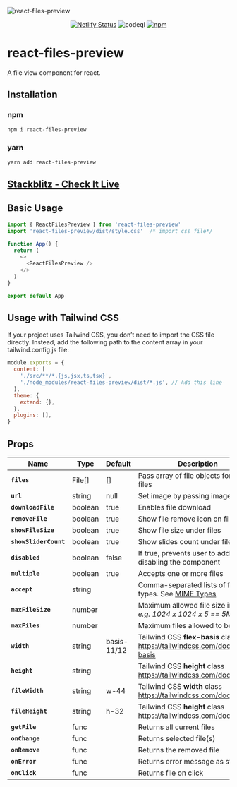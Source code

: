 ![react-files-preview](https://github.com/musama619/react-files-preview/blob/main/react-files-preview.png?raw=true)

<div align='center'>


[![Netlify Status](https://api.netlify.com/api/v1/badges/f1c6d960-e969-4396-bdaa-33e245a72bf6/deploy-status)](https://app.netlify.com/sites/react-file-view/deploys)&nbsp;![codeql](https://github.com/musama619/react-files-preview/workflows/CodeQL/badge.svg)&nbsp;[![npm](https://img.shields.io/npm/v/react-files-preview)](https://www.npmjs.com/package/react-files-preview)


</div>

# react-files-preview
A file view component for react.

## Installation 

### npm
```js 
npm i react-files-preview
```
### yarn
```js 
yarn add react-files-preview
```
## [Stackblitz - Check It Live](https://stackblitz.com/edit/vitejs-vite-xjck27?file=src%2FApp.tsx)

## Basic Usage

```js
import { ReactFilesPreview } from 'react-files-preview'
import 'react-files-preview/dist/style.css'  /* import css file*/

function App() {
  return (
    <>
      <ReactFilesPreview />
    </>
  )
}

export default App
```

## Usage with Tailwind CSS
If your project uses Tailwind CSS, you don’t need to import the CSS file directly. Instead, add the following path to the content array in your tailwind.config.js file:
```js
module.exports = {
  content: [
    './src/**/*.{js,jsx,ts,tsx}',
    './node_modules/react-files-preview/dist/*.js', // Add this line
  ],
  theme: {
    extend: {},
  },
  plugins: [],
}
```

## Props

| Name | Type  |  Default  | Description |
| ------------ | --------- | ------------ | --------- |
| **`files`** |  File[] | [] | Pass array of file objects for default files   |
|  **`url`** | string  | null  |  Set image by passing image URL |
|  **`downloadFile`** | boolean  | true  | Enables file download |
| **`removeFile`** | boolean  | true  | Show file remove icon on file hover  |
|  **`showFileSize`** | boolean  | true  | Show file size under files  |
|  **`showSliderCount`** | boolean  | true  | Show slides count under file slider  |
|  **`disabled`** | boolean  | false  | If true, prevents user to add files by disabling the component  |
|  **`multiple`** | boolean  | true |  Accepts one or more files |
|  **`accept`** | string  |   | Comma-separated lists of file types. See [MIME Types](https://developer.mozilla.org/en-US/docs/Web/HTTP/Basics_of_HTTP/MIME_types/Common_types)  |
| **`maxFileSize`**  | number  |   |  Maximum allowed file size in bytes *e.g. 1024  x 1024 x 5 == 5MB*  |
|  **`maxFiles`** | number  |   | Maximum files allowed to be added   |
|  **`width`** | string  | basis-11/12   | Tailwind CSS **flex-basis** class https://tailwindcss.com/docs/flex-basis   |
| **`height`**  | string  |  | Tailwind CSS **height** class https://tailwindcss.com/docs/height  |
| **`fileWidth`**  |  string  |  w-44 |  Tailwind CSS **width** class https://tailwindcss.com/docs/width |
| **`fileHeight`**  | string  | h-32 |  Tailwind CSS **height** class https://tailwindcss.com/docs/height |
|  **`getFile`** | func  |   |  Returns all current files  |
| **`onChange`**  | func  |   | Returns selected file(s)  |
| **`onRemove`**  | func  |   | Returns the removed file  |
|  **`onError`** | func  |   | Returns error message as string  |
|  **`onClick`** | func  |   | Returns file on click  |
